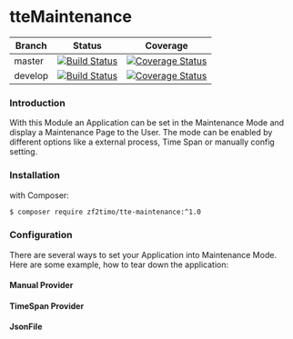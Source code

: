 # tteMaintenance #

Branch | Status|Coverage
-------|-------|--------
master|[![Build Status](https://travis-ci.org/zf2timo/tteMaintenance.png?branch=master)](http://travis-ci.org/zf2timo/tteMaintenance)|[![Coverage Status](https://coveralls.io/repos/zf2timo/tteMaintenance/badge.png?branch=master)](https://coveralls.io/r/zf2timo/tteMaintenance)
develop|[![Build Status](https://travis-ci.org/zf2timo/tteMaintenance.png?branch=develop)](http://travis-ci.org/zf2timo/tteMaintenance)|[![Coverage Status](https://coveralls.io/repos/zf2timo/tteMaintenance/badge.png?branch=develop)](https://coveralls.io/r/zf2timo/tteMaintenance)

### Introduction

With this Module an Application can be set in the Maintenance Mode and display a Maintenance Page to the User. The mode can be enabled by different options like a external process, Time Span or manually config setting.

### Installation

with Composer:
```bash
$ composer require zf2timo/tte-maintenance:^1.0
```

### Configuration

There are several ways to set your Application into Maintenance Mode. Here are some example, how to tear down the application:

#### Manual Provider

#### TimeSpan Provider

#### JsonFile
